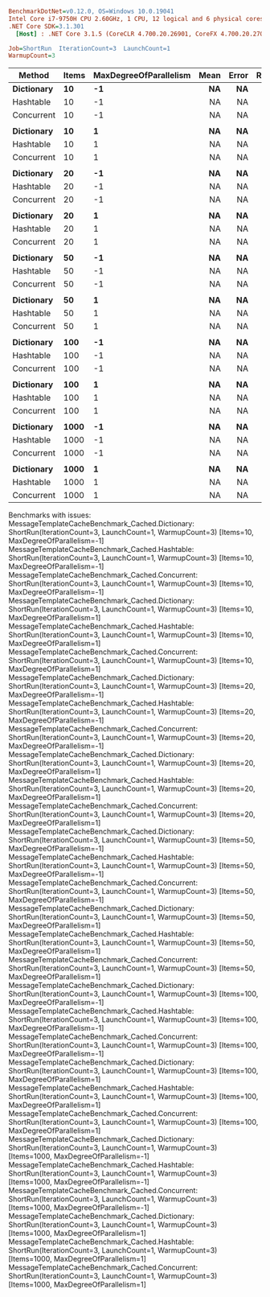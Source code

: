``` ini

BenchmarkDotNet=v0.12.0, OS=Windows 10.0.19041
Intel Core i7-9750H CPU 2.60GHz, 1 CPU, 12 logical and 6 physical cores
.NET Core SDK=3.1.301
  [Host] : .NET Core 3.1.5 (CoreCLR 4.700.20.26901, CoreFX 4.700.20.27001), X64 RyuJIT

Job=ShortRun  IterationCount=3  LaunchCount=1  
WarmupCount=3  

```
|     Method | Items | MaxDegreeOfParallelism | Mean | Error | Ratio | RatioSD |
|----------- |------ |----------------------- |-----:|------:|------:|--------:|
| **Dictionary** |    **10** |                     **-1** |   **NA** |    **NA** |     **?** |       **?** |
|  Hashtable |    10 |                     -1 |   NA |    NA |     ? |       ? |
| Concurrent |    10 |                     -1 |   NA |    NA |     ? |       ? |
|            |       |                        |      |       |       |         |
| **Dictionary** |    **10** |                      **1** |   **NA** |    **NA** |     **?** |       **?** |
|  Hashtable |    10 |                      1 |   NA |    NA |     ? |       ? |
| Concurrent |    10 |                      1 |   NA |    NA |     ? |       ? |
|            |       |                        |      |       |       |         |
| **Dictionary** |    **20** |                     **-1** |   **NA** |    **NA** |     **?** |       **?** |
|  Hashtable |    20 |                     -1 |   NA |    NA |     ? |       ? |
| Concurrent |    20 |                     -1 |   NA |    NA |     ? |       ? |
|            |       |                        |      |       |       |         |
| **Dictionary** |    **20** |                      **1** |   **NA** |    **NA** |     **?** |       **?** |
|  Hashtable |    20 |                      1 |   NA |    NA |     ? |       ? |
| Concurrent |    20 |                      1 |   NA |    NA |     ? |       ? |
|            |       |                        |      |       |       |         |
| **Dictionary** |    **50** |                     **-1** |   **NA** |    **NA** |     **?** |       **?** |
|  Hashtable |    50 |                     -1 |   NA |    NA |     ? |       ? |
| Concurrent |    50 |                     -1 |   NA |    NA |     ? |       ? |
|            |       |                        |      |       |       |         |
| **Dictionary** |    **50** |                      **1** |   **NA** |    **NA** |     **?** |       **?** |
|  Hashtable |    50 |                      1 |   NA |    NA |     ? |       ? |
| Concurrent |    50 |                      1 |   NA |    NA |     ? |       ? |
|            |       |                        |      |       |       |         |
| **Dictionary** |   **100** |                     **-1** |   **NA** |    **NA** |     **?** |       **?** |
|  Hashtable |   100 |                     -1 |   NA |    NA |     ? |       ? |
| Concurrent |   100 |                     -1 |   NA |    NA |     ? |       ? |
|            |       |                        |      |       |       |         |
| **Dictionary** |   **100** |                      **1** |   **NA** |    **NA** |     **?** |       **?** |
|  Hashtable |   100 |                      1 |   NA |    NA |     ? |       ? |
| Concurrent |   100 |                      1 |   NA |    NA |     ? |       ? |
|            |       |                        |      |       |       |         |
| **Dictionary** |  **1000** |                     **-1** |   **NA** |    **NA** |     **?** |       **?** |
|  Hashtable |  1000 |                     -1 |   NA |    NA |     ? |       ? |
| Concurrent |  1000 |                     -1 |   NA |    NA |     ? |       ? |
|            |       |                        |      |       |       |         |
| **Dictionary** |  **1000** |                      **1** |   **NA** |    **NA** |     **?** |       **?** |
|  Hashtable |  1000 |                      1 |   NA |    NA |     ? |       ? |
| Concurrent |  1000 |                      1 |   NA |    NA |     ? |       ? |

Benchmarks with issues:
  MessageTemplateCacheBenchmark_Cached.Dictionary: ShortRun(IterationCount=3, LaunchCount=1, WarmupCount=3) [Items=10, MaxDegreeOfParallelism=-1]
  MessageTemplateCacheBenchmark_Cached.Hashtable: ShortRun(IterationCount=3, LaunchCount=1, WarmupCount=3) [Items=10, MaxDegreeOfParallelism=-1]
  MessageTemplateCacheBenchmark_Cached.Concurrent: ShortRun(IterationCount=3, LaunchCount=1, WarmupCount=3) [Items=10, MaxDegreeOfParallelism=-1]
  MessageTemplateCacheBenchmark_Cached.Dictionary: ShortRun(IterationCount=3, LaunchCount=1, WarmupCount=3) [Items=10, MaxDegreeOfParallelism=1]
  MessageTemplateCacheBenchmark_Cached.Hashtable: ShortRun(IterationCount=3, LaunchCount=1, WarmupCount=3) [Items=10, MaxDegreeOfParallelism=1]
  MessageTemplateCacheBenchmark_Cached.Concurrent: ShortRun(IterationCount=3, LaunchCount=1, WarmupCount=3) [Items=10, MaxDegreeOfParallelism=1]
  MessageTemplateCacheBenchmark_Cached.Dictionary: ShortRun(IterationCount=3, LaunchCount=1, WarmupCount=3) [Items=20, MaxDegreeOfParallelism=-1]
  MessageTemplateCacheBenchmark_Cached.Hashtable: ShortRun(IterationCount=3, LaunchCount=1, WarmupCount=3) [Items=20, MaxDegreeOfParallelism=-1]
  MessageTemplateCacheBenchmark_Cached.Concurrent: ShortRun(IterationCount=3, LaunchCount=1, WarmupCount=3) [Items=20, MaxDegreeOfParallelism=-1]
  MessageTemplateCacheBenchmark_Cached.Dictionary: ShortRun(IterationCount=3, LaunchCount=1, WarmupCount=3) [Items=20, MaxDegreeOfParallelism=1]
  MessageTemplateCacheBenchmark_Cached.Hashtable: ShortRun(IterationCount=3, LaunchCount=1, WarmupCount=3) [Items=20, MaxDegreeOfParallelism=1]
  MessageTemplateCacheBenchmark_Cached.Concurrent: ShortRun(IterationCount=3, LaunchCount=1, WarmupCount=3) [Items=20, MaxDegreeOfParallelism=1]
  MessageTemplateCacheBenchmark_Cached.Dictionary: ShortRun(IterationCount=3, LaunchCount=1, WarmupCount=3) [Items=50, MaxDegreeOfParallelism=-1]
  MessageTemplateCacheBenchmark_Cached.Hashtable: ShortRun(IterationCount=3, LaunchCount=1, WarmupCount=3) [Items=50, MaxDegreeOfParallelism=-1]
  MessageTemplateCacheBenchmark_Cached.Concurrent: ShortRun(IterationCount=3, LaunchCount=1, WarmupCount=3) [Items=50, MaxDegreeOfParallelism=-1]
  MessageTemplateCacheBenchmark_Cached.Dictionary: ShortRun(IterationCount=3, LaunchCount=1, WarmupCount=3) [Items=50, MaxDegreeOfParallelism=1]
  MessageTemplateCacheBenchmark_Cached.Hashtable: ShortRun(IterationCount=3, LaunchCount=1, WarmupCount=3) [Items=50, MaxDegreeOfParallelism=1]
  MessageTemplateCacheBenchmark_Cached.Concurrent: ShortRun(IterationCount=3, LaunchCount=1, WarmupCount=3) [Items=50, MaxDegreeOfParallelism=1]
  MessageTemplateCacheBenchmark_Cached.Dictionary: ShortRun(IterationCount=3, LaunchCount=1, WarmupCount=3) [Items=100, MaxDegreeOfParallelism=-1]
  MessageTemplateCacheBenchmark_Cached.Hashtable: ShortRun(IterationCount=3, LaunchCount=1, WarmupCount=3) [Items=100, MaxDegreeOfParallelism=-1]
  MessageTemplateCacheBenchmark_Cached.Concurrent: ShortRun(IterationCount=3, LaunchCount=1, WarmupCount=3) [Items=100, MaxDegreeOfParallelism=-1]
  MessageTemplateCacheBenchmark_Cached.Dictionary: ShortRun(IterationCount=3, LaunchCount=1, WarmupCount=3) [Items=100, MaxDegreeOfParallelism=1]
  MessageTemplateCacheBenchmark_Cached.Hashtable: ShortRun(IterationCount=3, LaunchCount=1, WarmupCount=3) [Items=100, MaxDegreeOfParallelism=1]
  MessageTemplateCacheBenchmark_Cached.Concurrent: ShortRun(IterationCount=3, LaunchCount=1, WarmupCount=3) [Items=100, MaxDegreeOfParallelism=1]
  MessageTemplateCacheBenchmark_Cached.Dictionary: ShortRun(IterationCount=3, LaunchCount=1, WarmupCount=3) [Items=1000, MaxDegreeOfParallelism=-1]
  MessageTemplateCacheBenchmark_Cached.Hashtable: ShortRun(IterationCount=3, LaunchCount=1, WarmupCount=3) [Items=1000, MaxDegreeOfParallelism=-1]
  MessageTemplateCacheBenchmark_Cached.Concurrent: ShortRun(IterationCount=3, LaunchCount=1, WarmupCount=3) [Items=1000, MaxDegreeOfParallelism=-1]
  MessageTemplateCacheBenchmark_Cached.Dictionary: ShortRun(IterationCount=3, LaunchCount=1, WarmupCount=3) [Items=1000, MaxDegreeOfParallelism=1]
  MessageTemplateCacheBenchmark_Cached.Hashtable: ShortRun(IterationCount=3, LaunchCount=1, WarmupCount=3) [Items=1000, MaxDegreeOfParallelism=1]
  MessageTemplateCacheBenchmark_Cached.Concurrent: ShortRun(IterationCount=3, LaunchCount=1, WarmupCount=3) [Items=1000, MaxDegreeOfParallelism=1]
